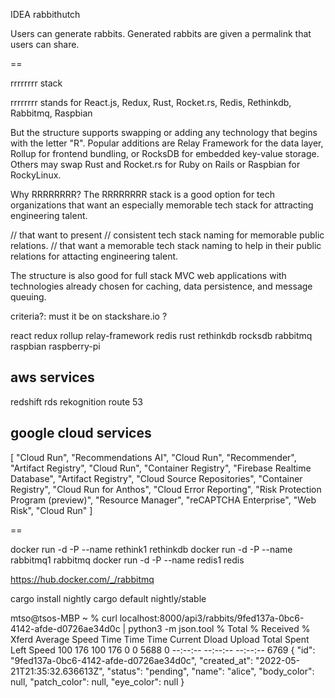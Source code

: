 IDEA rabbithutch

Users can generate rabbits. Generated rabbits are given a permalink that users can share.

==

rrrrrrrr stack

rrrrrrrr stands for React.js, Redux, Rust, Rocket.rs, Redis, Rethinkdb, Rabbitmq, Raspbian

But the structure supports swapping or adding any technology that begins with the letter "R".
Popular additions are Relay Framework for the data layer, Rollup for frontend bundling, or RocksDB for embedded key-value storage.
Others may swap Rust and Rocket.rs for Ruby on Rails or Raspbian for RockyLinux.

Why RRRRRRRR?
The RRRRRRRR stack is a good option for tech organizations that want an
especially memorable tech stack for attracting engineering talent.

// that want to present
// consistent tech stack naming for memorable public relations.
// that want a memorable tech stack naming to help in their public relations for attacting engineering talent.

The structure is also good for full stack MVC web applications with technologies
already chosen for caching, data persistence, and message queuing.

criteria?: must it be on stackshare.io ?

react
redux
rollup
relay-framework
redis
rust
rethinkdb
rocksdb
rabbitmq
raspbian
raspberry-pi

## aws services
redshift
rds
rekognition
route 53

## google cloud services
[
  "Cloud Run",
  "Recommendations AI",
  "Cloud Run",
  "Recommender",
  "Artifact Registry",
  "Cloud Run",
  "Container Registry",
  "Firebase Realtime Database",
  "Artifact Registry",
  "Cloud Source Repositories",
  "Container Registry",
  "Cloud Run for Anthos",
  "Cloud Error Reporting",
  "Risk Protection Program (preview)",
  "Resource Manager",
  "reCAPTCHA Enterprise",
  "Web Risk",
  "Cloud Run"
]

==

docker run -d -P --name rethink1 rethinkdb
docker run -d -P --name rabbitmq1 rabbitmq
docker run -d -P --name redis1 redis

https://hub.docker.com/_/rabbitmq

cargo install nightly
cargo default nightly/stable

mtso@tsos-MBP ~ % curl localhost:8000/api3/rabbits/9fed137a-0bc6-4142-afde-d0726ae34d0c | python3 -m json.tool
  % Total    % Received % Xferd  Average Speed   Time    Time     Time  Current
                                 Dload  Upload   Total   Spent    Left  Speed
100   176  100   176    0     0   5688      0 --:--:-- --:--:-- --:--:--  6769
{
    "id": "9fed137a-0bc6-4142-afde-d0726ae34d0c",
    "created_at": "2022-05-21T21:35:32.636613Z",
    "status": "pending",
    "name": "alice",
    "body_color": null,
    "patch_color": null,
    "eye_color": null
}

